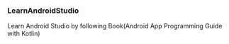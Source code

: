 ### LearnAndroidStudio
Learn Android Studio by following Book(Android App Programming Guide with Kotlin)
